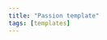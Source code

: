 ```yaml
---
title: "Passion template"
tags: [templates]
---
```


# <Title of Passion>

- Why & when started
- What value does it bring to me, others?
- Skill level, progression